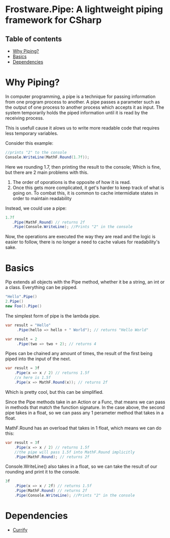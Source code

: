 # Frostware.Pipe: A lightweight piping framework for CSharp

## Table of contents
* [Why Piping?](#why-piping)
* [Basics](#basics)
* [Dependencies](#dependencies)
 
# Why Piping?

In computer programming, a pipe is a technique for passing information from one program process to another. A pipe passes a parameter such as the output of one process to another process which accepts it as input. The system temporarily holds the piped information until it is read by the receiving process.

This is usefull cause it alows us to write more readable code that requires less temporary variables.

Consider this example:
```cs
//prints "2" to the console
Console.WriteLine(MathF.Round(1.7f));
```
Here we rounding 1.7, then printing the result to the console;
Which is fine, but there are 2 main problems with this.

1. The order of oporations is the opposite of how it is read. 
2. Once this gets more complicated, it get's harder to keep track of what is going on. To combat this, it is common to cache intermidiate states in order to maintain readability

Instead, we could use a pipe:

```cs
1.7f
   .Pipe(MathF.Round) // returns 2f
   .Pipe(Console.WriteLine); //Prints "2" in the console
```
Now, the operations are executed the way they are read and the logic is easier to follow, there is no longer a need to cache values for readability's sake.


# Basics
Pip extends all objects with the Pipe method, whether it be a string, an int or a class. Everything can be pipped.

```cs
"Hello".Pipe()
2.Pipe()
new Foo().Pipe()
```

The simplest form of pipe is the lambda pipe.

```cs
var result = "Hello"
     .Pipe(hello => hello + " World"); // returns "Hello World"

var result = 2
     .Pipe(two => two + 2); // returns 4
```

Pipes can be chained any amount of times, the result of the first being piped into the input of the next.

```cs
var result = 3f
    .Pipe(x => x / 2) // returns 1.5f
    //x here is 1.5f
    .Pipe(x => MathF.Round(x)); // returns 2f
```

Which is pretty cool, but this can be simplified.

Since the Pipe methods take in an Action or a Func, that means we can pass in methods that match the function signature.
In the case above, the second pipe takes in a float, so we can pass any 1 perameter method that takes in a float.

MathF.Round has an overload that takes in 1 float, which means we can do this:

```cs
var result = 3f
    .Pipe(x => x / 2) // returns 1.5f
    //the pipe will pass 1.5f into MathF.Round implicitly
    .Pipe(MathF.Round); // returns 2f
```

Console.WriteLine() also takes in a float, so we can take the result of our rounding and print it to the console. 
```cs
3f
    .Pipe(x => x / 2f) // returns 1.5f
    .Pipe(MathF.Round) // returns 2f
    .Pipe(Console.WriteLine); //Prints "2" in the console
```

# Dependencies
* [Currify](https://github.com/leandromoh/Curryfy)
